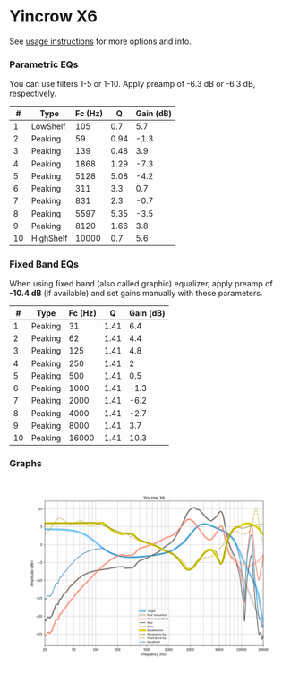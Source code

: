 # Yincrow X6
See [usage instructions](https://github.com/jaakkopasanen/AutoEq#usage) for more options and info.

### Parametric EQs
You can use filters 1-5 or 1-10. Apply preamp of -6.3 dB or -6.3 dB, respectively.

|   # | Type      |   Fc (Hz) |    Q |   Gain (dB) |
|-----|-----------|-----------|------|-------------|
|   1 | LowShelf  |       105 | 0.7  |         5.7 |
|   2 | Peaking   |        59 | 0.94 |        -1.3 |
|   3 | Peaking   |       139 | 0.48 |         3.9 |
|   4 | Peaking   |      1868 | 1.29 |        -7.3 |
|   5 | Peaking   |      5128 | 5.08 |        -4.2 |
|   6 | Peaking   |       311 | 3.3  |         0.7 |
|   7 | Peaking   |       831 | 2.3  |        -0.7 |
|   8 | Peaking   |      5597 | 5.35 |        -3.5 |
|   9 | Peaking   |      8120 | 1.66 |         3.8 |
|  10 | HighShelf |     10000 | 0.7  |         5.6 |

### Fixed Band EQs
When using fixed band (also called graphic) equalizer, apply preamp of **-10.4 dB** (if available) and set gains manually with these parameters.

|   # | Type    |   Fc (Hz) |    Q |   Gain (dB) |
|-----|---------|-----------|------|-------------|
|   1 | Peaking |        31 | 1.41 |         6.4 |
|   2 | Peaking |        62 | 1.41 |         4.4 |
|   3 | Peaking |       125 | 1.41 |         4.8 |
|   4 | Peaking |       250 | 1.41 |         2   |
|   5 | Peaking |       500 | 1.41 |         0.5 |
|   6 | Peaking |      1000 | 1.41 |        -1.3 |
|   7 | Peaking |      2000 | 1.41 |        -6.2 |
|   8 | Peaking |      4000 | 1.41 |        -2.7 |
|   9 | Peaking |      8000 | 1.41 |         3.7 |
|  10 | Peaking |     16000 | 1.41 |        10.3 |

### Graphs
![](./Yincrow%20X6.png)
